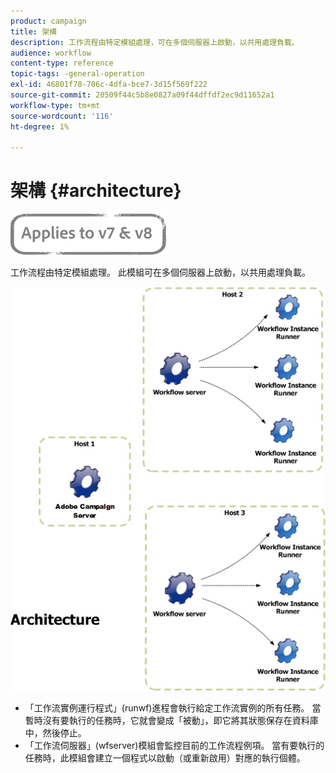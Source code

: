 ```yaml
---
product: campaign
title: 架構
description: 工作流程由特定模組處理，可在多個伺服器上啟動，以共用處理負載。
audience: workflow
content-type: reference
topic-tags: -general-operation
exl-id: 46801f78-706c-4dfa-bce7-3d15f569f222
source-git-commit: 20509f44c5b8e0827a09f44dffdf2ec9d11652a1
workflow-type: tm+mt
source-wordcount: '116'
ht-degree: 1%

---
```


# 架構 {#architecture}

![](../../assets/common.svg)

工作流程由特定模組處理。 此模組可在多個伺服器上啟動，以共用處理負載。

![](assets/architecture.png)

* 「工作流實例運行程式」(runwf)進程會執行給定工作流實例的所有任務。 當暫時沒有要執行的任務時，它就會變成「被動」，即它將其狀態保存在資料庫中，然後停止。
* 「工作流伺服器」(wfserver)模組會監控目前的工作流程例項。 當有要執行的任務時，此模組會建立一個程式以啟動（或重新啟用）對應的執行個體。
